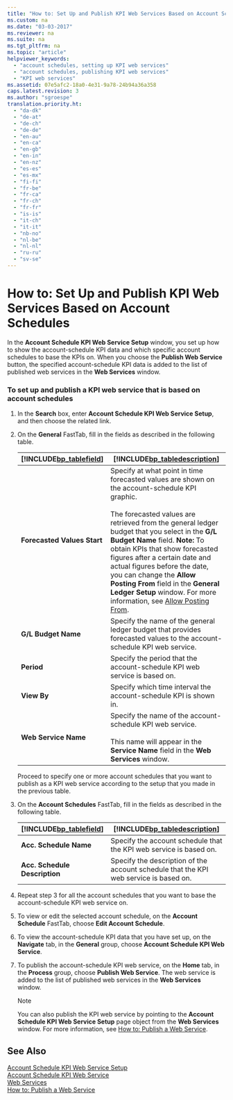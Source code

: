 ```yaml
---
title: "How to: Set Up and Publish KPI Web Services Based on Account Schedules"
ms.custom: na
ms.date: "03-03-2017"
ms.reviewer: na
ms.suite: na
ms.tgt_pltfrm: na
ms.topic: "article"
helpviewer_keywords: 
  - "account schedules, setting up KPI web services"
  - "account schedules, publishing KPI web services"
  - "KPI web services"
ms.assetid: 07e5afc2-18a0-4e31-9a78-24b94a36a358
caps.latest.revision: 3
ms.author: "sgroespe"
translation.priority.ht: 
  - "da-dk"
  - "de-at"
  - "de-ch"
  - "de-de"
  - "en-au"
  - "en-ca"
  - "en-gb"
  - "en-in"
  - "en-nz"
  - "es-es"
  - "es-mx"
  - "fi-fi"
  - "fr-be"
  - "fr-ca"
  - "fr-ch"
  - "fr-fr"
  - "is-is"
  - "it-ch"
  - "it-it"
  - "nb-no"
  - "nl-be"
  - "nl-nl"
  - "ru-ru"
  - "sv-se"
---
```

# How to: Set Up and Publish KPI Web Services Based on Account Schedules
In the **Account Schedule KPI Web Service Setup** window, you set up how to show the account\-schedule KPI data and which specific account schedules to base the KPIs on. When you choose the **Publish Web Service** button, the specified account\-schedule KPI data is added to the list of published web services in the **Web Services** window.  
  
### To set up and publish a KPI web service that is based on account schedules  
  
1.  In the **Search** box, enter **Account Schedule KPI Web Service Setup**, and then choose the related link.  
  
2.  On the **General** FastTab, fill in the fields as described in the following table.  
  
    |[!INCLUDE[bp_tablefield](../ApplicationDesign/includes/bp_tablefield_md.md)]|[!INCLUDE[bp_tabledescription](../ApplicationDesign/includes/bp_tabledescription_md.md)]|  
    |---------------------------------|---------------------------------------|  
    |**Forecasted Values Start**|Specify at what point in time forecasted values are shown on the account\-schedule KPI graphic.<br /><br /> The forecasted values are retrieved from the general ledger budget that you select in the **G\/L Budget Name** field. **Note:**  To obtain KPIs that show forecasted figures after a certain date and actual figures before the date, you can change the **Allow Posting From** field in the **General Ledger Setup** window. For more information, see [Allow Posting From](assetId:///efa2e448-f340-42e8-ba93-f17f183dde40).|  
    |**G\/L Budget Name**|Specify the name of the general ledger budget that provides forecasted values to the account\-schedule KPI web service.|  
    |**Period**|Specify the period that the account\-schedule KPI web service is based on.|  
    |**View By**|Specify which time interval the account\-schedule KPI is shown in.|  
    |**Web Service Name**|Specify the name of the account\-schedule KPI web service.<br /><br /> This name will appear in the **Service Name** field in the **Web Services** window.|  
  
     Proceed to specify one or more account schedules that you want to publish as a KPI web service according to the setup that you made in the previous table.  
  
3.  On the **Account Schedules** FastTab, fill in the fields as described in the following table.  
  
    |[!INCLUDE[bp_tablefield](../ApplicationDesign/includes/bp_tablefield_md.md)]|[!INCLUDE[bp_tabledescription](../ApplicationDesign/includes/bp_tabledescription_md.md)]|  
    |---------------------------------|---------------------------------------|  
    |**Acc. Schedule Name**|Specify the account schedule that the KPI web service is based on.|  
    |**Acc. Schedule Description**|Specify the description of the account schedule that the KPI web service is based on.|  
  
4.  Repeat step 3 for all the account schedules that you want to base the account\-schedule KPI web service on.  
  
5.  To view or edit the selected account schedule, on the **Account Schedule** FastTab, choose **Edit Account Schedule**.  
  
6.  To view the account\-schedule KPI data that you have set up, on the **Navigate** tab, in the **General** group, choose **Account Schedule KPI Web Service**.  
  
7.  To publish the account\-schedule KPI web service, on the **Home** tab, in the **Process** group, choose **Publish Web Service**. The web service is added to the list of published web services in the **Web Services** window.  
  
    > [!NOTE]  
    >  You can also publish the KPI web service by pointing to the **Account Schedule KPI Web Service Setup** page object from the **Web Services** window. For more information, see [How to: Publish a Web Service](../SetupAndAdministration/how-to-publish-a-web-service.md).  
  
## See Also  
 [Account Schedule KPI Web Service Setup](../Topic/\($%20N_195%20Account%20Schedule%20KPI%20Web%20Service%20Setup%20$\).md)   
 [Account Schedule KPI Web Service](../Topic/\($%20N_197%20Account%20Schedule%20KPI%20Web%20Service%20$\).md)   
 [Web Services](../Topic/\($%20N_810%20Web%20Services%20$\).md)   
 [How to: Publish a Web Service](../SetupAndAdministration/how-to-publish-a-web-service.md)